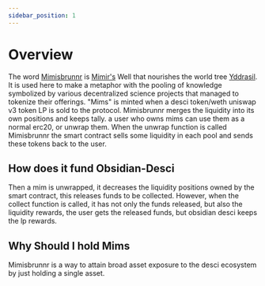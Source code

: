 ```yaml
---
sidebar_position: 1
---
```


# Overview

The word [Mimisbrunnr](https://en.wikipedia.org/wiki/M%C3%ADmisbrunnr) is [Mimir's](https://en.wikipedia.org/wiki/M%C3%ADmir) Well that nourishes the world tree [Yddrasil](https://en.wikipedia.org/wiki/Yggdrasil).  It is used here to make a metaphor with the pooling of knowledge symbolized by various decentralized science projects that managed to tokenize their offerings. "Mims" is minted when a desci token/weth uniswap v3 token LP is sold to the protocol.  Mimisbrunnr merges the liquidity into its own positions and keeps tally.  a user who owns mims can use them as a normal erc20, or unwrap them.  When the unwrap function is called Mimisbrunnr the smart contract sells some liquidity in each pool and sends these tokens back to the user. 
## How does it fund Obsidian-Desci

Then a mim is unwrapped, it decreases the liquidity positions owned by the smart contract, this releases funds to be collected.  However, when the collect function is called, it has not only the funds released, but also the liquidity rewards, the user gets the released funds, but obsidian desci keeps the lp rewards.

## Why Should I hold Mims

Mimisbrunnr is a way to attain broad asset exposure to the desci ecosystem by just holding a single asset. 


 
